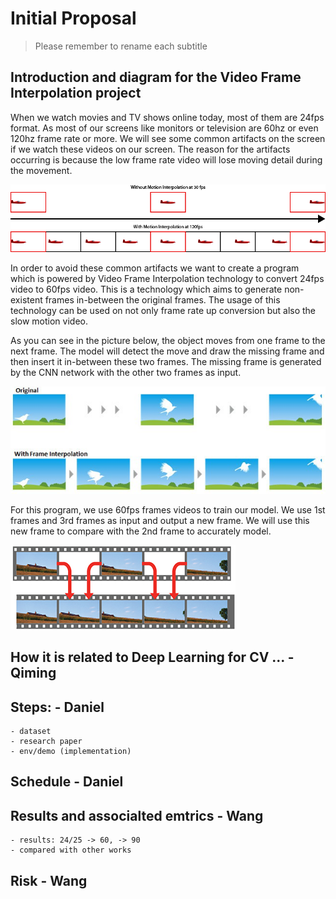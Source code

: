 # Initial Proposal

> Please remember to rename each subtitle 

## Introduction and diagram for the Video Frame Interpolation project
When we watch movies and TV shows online today, most of them are 24fps format. As most of our screens like monitors or television are 60hz or even 120hz frame rate or more. We will see some common artifacts on the screen if we watch these videos on our screen. The reason for the artifacts occurring is because the low frame rate video will lose moving detail during the movement. 

 ![avatar](./pic1.png)

In order to avoid these common artifacts we want to create a program which is powered by Video Frame Interpolation technology to convert 24fps video to 60fps video. This is a technology which aims to generate non-existent frames in-between the original frames. The usage of this technology can be used on not only frame rate up conversion but also the slow motion video. 


As you can see in the picture below, the object moves from one frame to the next frame. The model will detect the move and draw the missing frame and then insert it in-between these two frames. The missing frame is generated by the CNN network with the other two frames as input. 

 ![avatar](./pic3.jpg)

For this program, we use 60fps frames videos to train our model. We use 1st frames and 3rd frames as input and output a new frame. We will use this new frame to compare with the 2nd  frame to accurately model. 


 ![avatar](./pic2.jpg)


## How it is related to Deep Learning for CV ...  - Qiming  

## Steps: - Daniel 
    - dataset 
    - research paper 
    - env/demo (implementation)  

## Schedule - Daniel  

## Results and associalted emtrics - Wang
    - results: 24/25 -> 60, -> 90
    - compared with other works  

## Risk - Wang  